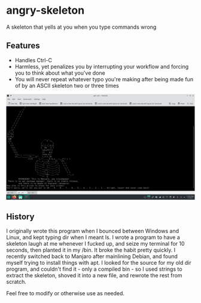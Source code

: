 # angry-skeleton
A skeleton that yells at you when you type commands wrong

## Features
- Handles Ctrl-C
- Harmless, yet penalizes you by interrupting your workflow and forcing you to think about what you've done
- You will never repeat whatever typo you're making after being made fun of by an ASCII skeleton two or three times

![](image.png)

## History
I originally wrote this program when I bounced between Windows and Linux, and kept typing dir when I meant ls. I wrote a program to have a skeleton laugh at me whenever I fucked up, and seize my terminal for 10 seconds, then planted it in my /bin. It broke the habit pretty quickly. 
I recently switched back to Manjaro after mainlining Debian, and found myself trying to install things with apt. I looked for the source for my old dir program, and couldn't find it - only a compiled bin - so I used strings to extract the skeleton, shoved it into a new file, and rewrote the rest from scratch. 

Feel free to modify or otherwise use as needed. 
